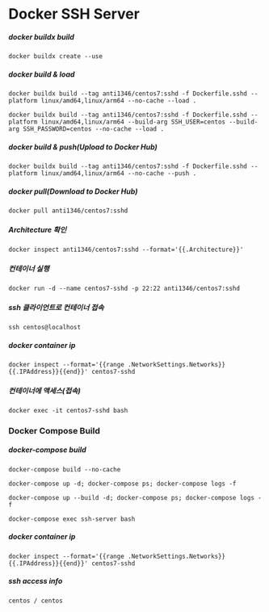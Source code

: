 # Docker SSH Server
##### docker buildx build
```
docker buildx create --use
```
##### docker build & load
```
docker buildx build --tag anti1346/centos7:sshd -f Dockerfile.sshd --platform linux/amd64,linux/arm64 --no-cache --load .
```
```
docker buildx build --tag anti1346/centos7:sshd -f Dockerfile.sshd --platform linux/amd64,linux/arm64 --build-arg SSH_USER=centos --build-arg SSH_PASSWORD=centos --no-cache --load .
```
##### docker build & push(Upload to Docker Hub)
```
docker buildx build --tag anti1346/centos7:sshd -f Dockerfile.sshd --platform linux/amd64,linux/arm64 --no-cache --push .
```
##### docker pull(Download to Docker Hub)
```
docker pull anti1346/centos7:sshd
```
##### Architecture 확인
```
docker inspect anti1346/centos7:sshd --format='{{.Architecture}}'
```
##### 컨테이너 실행
```
docker run -d --name centos7-sshd -p 22:22 anti1346/centos7:sshd
```
##### ssh 클라이언트로 컨테이너 접속
```
ssh centos@localhost
```
##### docker container ip
```
docker inspect --format='{{range .NetworkSettings.Networks}}{{.IPAddress}}{{end}}' centos7-sshd
```
##### 컨테이너에 액세스(접속)
```
docker exec -it centos7-sshd bash
```

### Docker Compose Build
##### docker-compose build
```
docker-compose build --no-cache
```
```
docker-compose up -d; docker-compose ps; docker-compose logs -f
```
```
docker-compose up --build -d; docker-compose ps; docker-compose logs -f
```
```
docker-compose exec ssh-server bash
```
##### docker container ip
```
docker inspect --format='{{range .NetworkSettings.Networks}}{{.IPAddress}}{{end}}' centos7-sshd
```
##### ssh access info
```
centos / centos
```